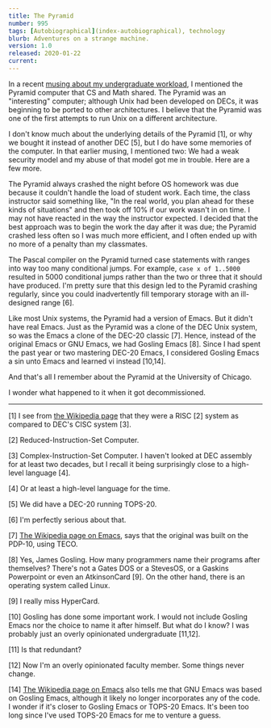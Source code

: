```yaml
---
title: The Pyramid
number: 995
tags: [Autobiographical](index-autobiographical), technology
blurb: Adventures on a strange machine.
version: 1.0
released: 2020-01-22
current: 
---
```

In a recent [musing about my undergraduate workload](samr-undergraduate-work-2019-12-28), I
mentioned the Pyramid computer that CS and Math shared.  The Pyramid
was an "interesting" computer; although Unix had been developed on
DECs, it was beginning to be ported to other architectures.  I
believe that the Pyramid was one of the first attempts to run Unix
on a different architecture.

I don't know much about the underlying details of the Pyramid [1], or
why we bought it instead of another DEC [5], but I do have some
memories of the computer.  In that earlier musing, I mentioned two:
We had a weak security model and my abuse of that model got me in
trouble.  Here are a few more.

The Pyramid always crashed the night before OS homework was due
because it couldn't handle the load of student work.  Each time,
the class instructor said something like, "In the real world, you
plan ahead for these kinds of situations" and then took off 10% if
our work wasn't in on time.  I may not have reacted in the way the
instructor expected.  I decided that the best approach was to begin
the work the day after it was due; the Pyramid crashed less often
so I was much more efficient, and I often ended up with no more of a
penalty than my classmates.

The Pascal compiler on the Pyramid turned case statements with
ranges into way too many conditional jumps.  For example, `case x
of 1..5000` resulted in 5000 conditional jumps rather than the two
or three that it should have produced.  I'm pretty sure that this
design led to the Pyramid crashing regularly, since you could
inadvertently fill temporary storage with an ill-designed range
[6].

Like most Unix systems, the Pyramid had a version of Emacs.  But it
didn't have real Emacs.  Just as the Pyramid was a clone of the DEC Unix
system, so was the Emacs a clone of the DEC-20 classic [7].  Hence,
instead of the original Emacs or GNU Emacs, we had Gosling Emacs
[8].  Since I had spent the past year or two mastering DEC-20 Emacs,
I considered Gosling Emacs a sin unto Emacs and learned vi instead
[10,14].

And that's all I remember about the Pyramid at the University of Chicago.

I wonder what happened to it when it got decommissioned.

---

[1] I see from [the Wikipedia
page](https://en.wikipedia.org/wiki/Pyramid_Technology) that they
were a RISC [2] system as compared to DEC's CISC system [3].

[2] Reduced-Instruction-Set Computer.

[3] Complex-Instruction-Set Computer.  I haven't looked at DEC assembly
for at least two decades, but I recall it being surprisingly close to
a high-level language [4].

[4] Or at least a high-level language for the time.

[5] We did have a DEC-20 running TOPS-20.

[6] I'm perfectly serious about that.

[7] [The Wikipedia page on Emacs](https://en.wikipedia.org/wiki/Emacs),
says that the original was built on the PDP-10, using TECO.

[8] Yes, James Gosling.  How many programmers name their programs
after themselves?  There's not a Gates DOS or a StevesOS, or a
Gaskins Powerpoint or even an AtkinsonCard [9].  On the other
hand, there is an operating system called Linux.

[9] I really miss HyperCard.

[10] Gosling has done some important work.  I would not include Gosling
Emacs nor the choice to name it after himself.  But what do I know?  I
was probably just an overly opinionated undergraduate [11,12].

[11] Is that redundant?

[12] Now I'm an overly opinionated faculty member.  Some things never
change.

[14]  [The Wikipedia page on Emacs](https://en.wikipedia.org/wiki/Emacs)
also tells me that GNU Emacs was based on Gosling Emacs, although it likely
no longer incorporates any of the code.  I wonder if it's closer to
Gosling Emacs or TOPS-20 Emacs.  It's been too long since I've used
TOPS-20 Emacs for me to venture a guess.
